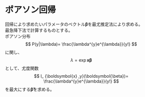 <script type="text/javascript" src="http://cdn.mathjax.org/mathjax/latest/MathJax.js?config=TeX-AMS-MML_HTMLorMML">
</script>
# ポアソン回帰
回帰により求めたいパラメータのベクトル$\bm{\beta}$を最尤推定法により求める。<br>
最急降下法で計算するものとする。<br>
ポアソン分布
$$ P(y|\lambda)= \frac{\lambda^{y}e^{\lambda}}{y!} $$
に関し、$$ \lambda = \exp {\bm{x} \bm{\beta}} $$として、尤度関数
$$ l_ {\boldsymbol{x} ,y}(\boldsymbol{\beta})= \frac{\lambda^{y}e^{\lambda}}{y!} $$
を最大にする$\bm{\hat{\beta}}$を求める。

